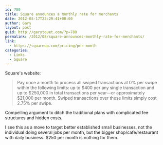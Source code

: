 ```yaml
---
id: 780
title: Square announces a monthly rate for merchants
date: 2012-08-17T23:29:41+00:00
author: Gary
layout: post
guid: http://garytouet.com/?p=780
permalink: /2012/08/square-announces-monthly-rate-for-merchants/
link:
  - https://squareup.com/pricing/per-month
categories:
  - Links
  - Square
---
```

Square's website:
<blockquote>Pay once a month to process all swiped transactions at 0% per swipe within the following limits: up to $400 per any single transaction and up to $250,000 in total transactions per year—or approximately $21,000 per month. Swiped transactions over these limits simply cost 2.75% per swipe.</blockquote>

Compelling argument to ditch the traditional plans with complicated fee structures and hidden costs. 

I see this as a move to target better established small businesses, not the individual doing several jobs per month, but the bigger shop/cafe/restaurant with daily business. $250 per month is nothing for them.